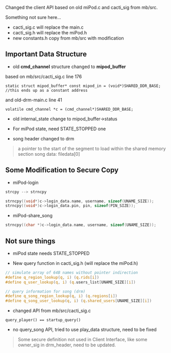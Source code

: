 Changed the client API based on old miPod.c and cacti_sig from mb/src.

Something not sure here...
- cacti_sig.c will replace the main.c
- cacti_sig.h will replace the miPod.h
- new constants.h copy from mb/src with modification



## Important Data Structure

- old **cmd_channel** structure changed to **mipod_buffer**

based on mb/src/cacti_sig.c line 176

`static struct mipod_buffer* const mipod_in = (void*)SHARED_DDR_BASE;  //this ends up as a constant address`

and old-drm-main.c line 41

`volatile cmd_channel *c = (cmd_channel*)SHARED_DDR_BASE;`

- old internal_state change to mipod_buffer->status

- For miPod state, need STATE_STOPPED one

- song header changed to drm

> a pointer to the start of the segment to load within the shared memory section song data: filedata[0]



## Some Modification to Secure Copy

- miPod-login

```c
strcpy --> strncpy

strncpy((void*)c->login_data.name, username, sizeof(UNAME_SIZE));
strncpy((void*)c->login_data.pin, pin, sizeof(PIN_SIZE));
```

- miPod-share_song

```c
strncpy((char *)c->login_data.name, username, sizeof(UNAME_SIZE));
```



## Not sure things

- miPod state needs STATE_STOPPED

- New query function in cacti_sig.h (will replace the miPod.h)

```c
// simulate array of 64B names without pointer indirection
#define q_region_lookup(q, i) (q.rids[i])
#define q_user_lookup(q, i) (q.users_list[UNAME_SIZE][i])

// query information for song (drm)
#define q_song_region_lookup(q, i) (q.regions[i])
#define q_song_user_lookup(q, i) (q.shared_users[UNAME_SIZE][i])
```

- changed API from mb/src/cacti_sig.c

`query_player() == startup_query()`

- no query_song API, tried to use play_data structure, need to be fixed



> Some secure definition not used in Client Interface, like some owner_sig in drm_header, need to be updated.

